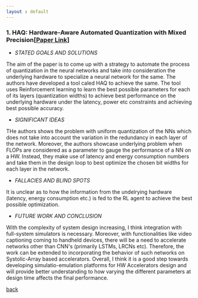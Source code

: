 ```yaml
---
layout : default
---
```

### 1. HAQ: Hardware-Aware Automated Quantization with Mixed Precision[[Paper Link]](https://arxiv.org/pdf/1811.08886.pdf)

- _STATED GOALS AND SOLUTIONS_

The aim of the paper is to come up with a strategy to automate the process of quantization in the neural networks and take into consideration the underlying hardware to specialize a neural network for the same. The authors have developed a tool caled HAQ to achieve the same. The tool uses Reinforcement learning to learn the best possible parameters for each of its layers (quantization widths) to achieve best performance on the underlying hardware under the latency, power etc constraints and achieving best possible accuracy.

- _SIGNIFICANT IDEAS_

THe authors shows the problem with uniform quantization of the NNs which does not take into account the variation in the redundancy in each layer of the network. Moreover, the authors showcase underlying problem when FLOPs are considered as a parameter to gauge the performance of a NN on a HW. Instead, they make use of latency and energy consumption numbers and take them in the design loop to best optimize the chosen bit widths for each layer in the network. 

- _FALLACIES AND BLIND SPOTS_

It is unclear as to how the information from the undelrying hardware (latency, energy consumption etc.) is fed to the RL agent to achieve the best possible optimization.
- _FUTURE WORK AND CONCLUSION_

With the complexity of system design increasing, I think integration with full-system simulators is necessary. Moreover, with functionalities like video captioning coming to handheld devices, there will be a need to accelerate networks other than CNN's (primarily LSTMs, LRCNs etc). Therefore, the work can be extended to incorporating the behavior of such networks on Systolic-Array based accelerators. Overall, I think it is a good step towards developing simulatio-emulation platforms for HW Accelerators design and will provide better understanding to how varying the different parameters at design time affects the final performance.

[back](/papers/papers_combine) 
